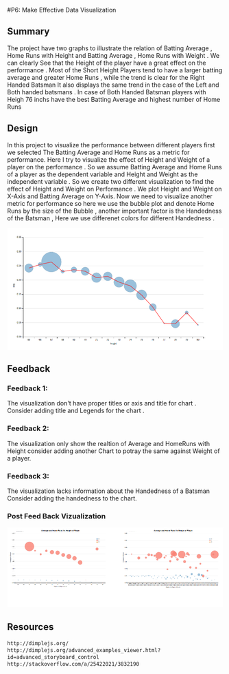 #P6: Make Effective Data Visualization

## Summary 
The project have two graphs to illustrate the relation of Batting Average , Home Runs with Height and Batting Average , Home Runs with Weight . We can clearly See that the Height of the player have a great effect on the performance . Most of the Short Height Players tend to have a larger batting average and greater Home Runs , while the trend is clear for the Right Handed Batsman It also displays the same trend in the case of the Left and Both handed batsmans . In case of Both Handed Batsman players with Heigh 76 inchs have the best Batting Average and highest number of Home Runs 

## Design 

In this project to visualize the performance between different players first we selected The Batting Average and Home Runs as a metric for performance. Here I try to visualize the effect of Height and Weight of a player on the performance . So we assume Batting Average and Home Runs of a player as the dependent variable and Height and Weight as the independent variable . So we create two different visualization to find the effect of Height and Weight on Performance . We plot Height and Weight on X-Axis and Batting Average on Y-Axis. Now we need to visualize another metric for performance so here we use the bubble plot and denote Home Runs by the size of the Bubble , another important factor is the Handedness of the Batsman , Here we use differenet colors for different Handedness . 

<img src='imgs/before.png'></img>

## Feedback

### Feedback 1:
The visualization don't have proper titles or axis and title for chart . Consider adding title and Legends for the chart .

### Feedback 2:
The visualization only show the realtion of Average and HomeRuns with Height consider adding another Chart to potray the same 
against Weight of a player.

### Feedback 3:
The visualization lacks information about the Handedness of a Batsman Consider adding the handedness to the chart.

### Post Feed Back Vizualization

<img src='imgs/after.png'></img>

## Resources

    http://dimplejs.org/
    http://dimplejs.org/advanced_examples_viewer.html?id=advanced_storyboard_control
    http://stackoverflow.com/a/25422021/3832190


